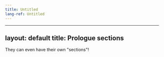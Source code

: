 ```yaml
---
title: Untitled
lang-ref: Untitled
---
```


---
layout: default
title: Prologue sections
---

They can even have their own "sections"!

